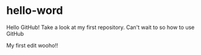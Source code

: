 # hello-word
Hello GitHub! Take a look at my first repository. Can't wait to so how to use GitHub

My first edit wooho!!
